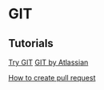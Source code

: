 # GIT

## Tutorials

[Try GIT](https://try.github.io/)
[GIT by Atlassian](https://www.atlassian.com/git)

[How to create pull request](https://help.github.com/en/articles/creating-a-pull-request)
